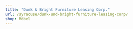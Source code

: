 ```yaml
---
title: "Dunk & Bright Furniture Leasing Corp."
url: /syracuse/dunk-und-bright-furniture-leasing-corp/
shop: Möbel
---
```

